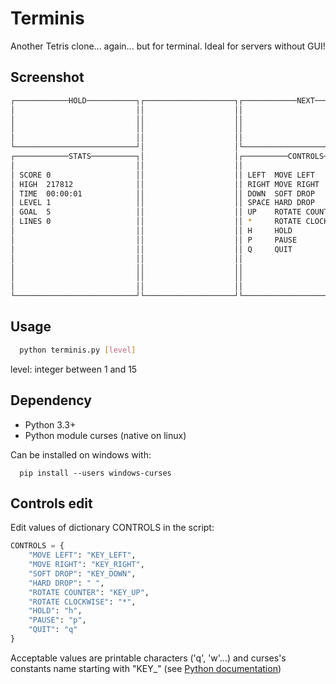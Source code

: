 # Terminis
Another Tetris clone... again... but for terminal. Ideal for servers without GUI!

## Screenshot
```bash
┌────────────HOLD───────────┐┌────────────────────┐┌────────────NEXT───────────┐
│                           ││                    ││                           │
│                           ││                    ││                           │
│                           ││                    ││                           │
│                           ││                    ││                           │
└───────────────────────────┘│                    │└───────────────────────────┘
┌────────────STATS──────────┐│                    │┌──────────CONTROLS─────────┐
│                           ││                    ││                           │
│ SCORE 0                   ││                    ││ LEFT  MOVE LEFT           │
│ HIGH  217812              ││                    ││ RIGHT MOVE RIGHT          │
│ TIME  00:00:01            ││                    ││ DOWN  SOFT DROP           │
│ LEVEL 1                   ││                    ││ SPACE HARD DROP           │
│ GOAL  5                   ││                    ││ UP    ROTATE COUNTER      │
│ LINES 0                   ││                    ││ *     ROTATE CLOCKWISE    │
│                           ││                    ││ H     HOLD                │
│                           ││                    ││ P     PAUSE               │
│                           ││                    ││ Q     QUIT                │
│                           ││                    ││                           │
│                           ││                    ││                           │
│                           ││                    ││                           │
│                           ││                    ││                           │
└───────────────────────────┘└────────────────────┘└───────────────────────────┘
```

## Usage
```bash
  python terminis.py [level]
```
  level: integer between 1 and 15
  
## Dependency
* Python 3.3+
* Python module curses (native on linux)

Can be installed on windows with:
```batch
  pip install --users windows-curses
```

## Controls edit
Edit values of dictionary CONTROLS in the script:
```python
CONTROLS = {
    "MOVE LEFT": "KEY_LEFT",
    "MOVE RIGHT": "KEY_RIGHT",
    "SOFT DROP": "KEY_DOWN",
    "HARD DROP": " ",
    "ROTATE COUNTER": "KEY_UP",
    "ROTATE CLOCKWISE": "*",
    "HOLD": "h",
    "PAUSE": "p",
    "QUIT": "q"
}
```
Acceptable values are printable characters ('q', 'w'...) and curses's constants name starting with "KEY_" (see [Python documentation](https://docs.python.org/3/library/curses.html?highlight=curses#constants))
